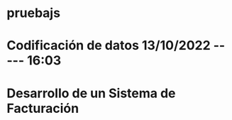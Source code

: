 # pruebajs

# Codificación  de datos 13/10/2022 ----- 16:03

# Desarrollo de un Sistema de Facturación
